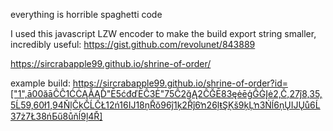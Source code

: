 everything is horrible spaghetti code

I used this javascript LZW encoder to make the build export string smaller, incredibly useful:
https://gist.github.com/revolunet/843889

https://sircrabapple99.github.io/shrine-of-order/

example build: https://sircrabapple99.github.io/shrine-of-order?id=["1",ā00ăāĈĈ1ĆĊĄĂĄĎ"Ē5ćđďĒĈ3Ė"75Ĉ2ğĄ2ĈĞĒ83ęėēģĜĠĮė2,Č,27ĵ8,35,5Ĺ59,60ł1,94ŇļČķČĹČŁ12ń16Ĳ18ņŘŏ96ĵ1ķ2Řĵ6ŉ26ļŧŞĶš9ķĻŉ3Ńĺ6ņŲĲŲů6Ĺ37ż7Ł38ńƂű8ůňĺ9ļ4Ř]
